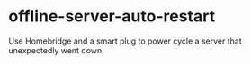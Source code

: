 # offline-server-auto-restart
 Use Homebridge and a smart plug to power cycle a server that unexpectedly went down
